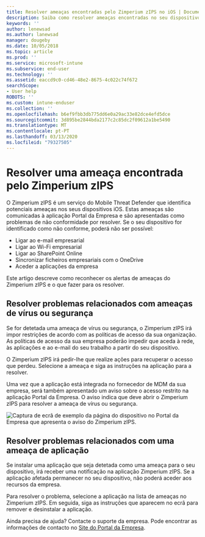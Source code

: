 ```yaml
---
title: Resolver ameaças encontradas pelo Zimperium zIPS no iOS | Documentos da Microsoft
description: Saiba como resolver ameaças encontradas no seu dispositivo iOS.
keywords: ''
author: lenewsad
ms.author: lanewsad
manager: dougeby
ms.date: 10/05/2018
ms.topic: article
ms.prod: ''
ms.service: microsoft-intune
ms.subservice: end-user
ms.technology: ''
ms.assetid: eaccd9c0-cd46-48e2-8675-4c022c74f672
searchScope:
- User help
ROBOTS: ''
ms.custom: intune-enduser
ms.collection: ''
ms.openlocfilehash: b6ef9fbb3db775dd6e0a29ac33e82dce4efd5dce
ms.sourcegitcommit: 3d895be2844bda2177c2c85dc2f09612a1be5490
ms.translationtype: MT
ms.contentlocale: pt-PT
ms.lasthandoff: 03/13/2020
ms.locfileid: "79327505"
---
```

# <a name="resolve-a-threat-found-by-zimperium-zips"></a>Resolver uma ameaça encontrada pelo Zimperium zIPS

O Zimperium zIPS é um serviço do Mobile Threat Defender que identifica potenciais ameaças nos seus dispositivos iOS. Estas ameaças são comunicadas à aplicação Portal da Empresa e são apresentadas como problemas de não conformidade por resolver. Se o seu dispositivo for identificado como não conforme, poderá não ser possível:

* Ligar ao e-mail empresarial
* Ligar ao Wi-Fi empresarial
* Ligar ao SharePoint Online
* Sincronizar ficheiros empresariais com o OneDrive
* Aceder a aplicações da empresa

Este artigo descreve como reconhecer os alertas de ameaças do Zimperium zIPS e o que fazer para os resolver. 

## <a name="troubleshoot-virus-or-security-threat"></a>Resolver problemas relacionados com ameaças de vírus ou segurança  
Se for detetada uma ameaça de vírus ou segurança, o Zimperium zIPS irá impor restrições de acordo com as políticas de acesso da sua organização. As políticas de acesso da sua empresa poderão impedir que aceda à rede, às aplicações e ao e-mail do seu trabalho a partir do seu dispositivo.  

O Zimperium zIPS irá pedir-lhe que realize ações para recuperar o acesso que perdeu. Selecione a ameaça e siga as instruções na aplicação para a resolver.

Uma vez que a aplicação está integrada no fornecedor de MDM da sua empresa, será também apresentado um aviso sobre o acesso restrito na aplicação Portal da Empresa. O aviso indica que deve abrir o Zimperium zIPS para resolver a ameaça de vírus ou segurança.  

  ![Captura de ecrã de exemplo da página do dispositivo no Portal da Empresa que apresenta o aviso do Zimperium zIPS.](./media/CP-lookout-virus-banner-1808.png)  
  
## <a name="troubleshoot-an-app-threat"></a>Resolver problemas relacionados com uma ameaça de aplicação

Se instalar uma aplicação que seja detetada como uma ameaça para o seu dispositivo, irá receber uma notificação na aplicação Zimperium zIPS. Se a aplicação afetada permanecer no seu dispositivo, não poderá aceder aos recursos da empresa.  

Para resolver o problema, selecione a aplicação na lista de ameaças no Zimperium zIPS. Em seguida, siga as instruções que aparecem no ecrã para remover e desinstalar a aplicação.  

Ainda precisa de ajuda? Contacte o suporte da empresa. Pode encontrar as informações de contacto no [Site do Portal da Empresa](https://go.microsoft.com/fwlink/?linkid=2010980).   
